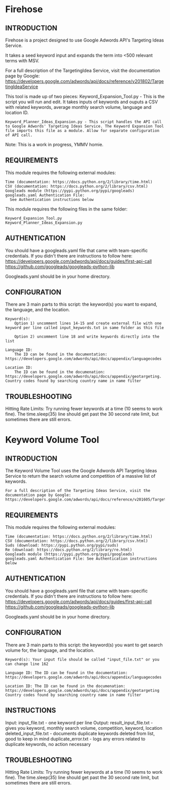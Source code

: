
# Firehose


INTRODUCTION
------------

Firehose is a project designed to use Google Adwords API's Targeting Ideas Service. 

It takes a seed keyword input and expands the term into <500 relevant terms with MSV.

  For a full description of the TargetingIdea Service, visit the documentation page by Google:
  https://developers.google.com/adwords/api/docs/reference/v201802/TargetingIdeaService

This tool is made up of two pieces:
	Keyword_Expansion_Tool.py - This is the script you will run and edit. It takes inputs of keywords and ouputs a CSV with related keywords, average monthly search volume, language and location ID.

	Keyword_Planner_Ideas_Expansion.py - This script handles the API call to Google Adwords' Targeting Ideas Service. The Keyword Expansion Tool file imports this file as a module. Allow for separate configuration of API call.

Note: This is a work in progress, YMMV homie. 

REQUIREMENTS
------------

This module requires the following external modules:

	Time (documentation: https://docs.python.org/2/library/time.html)
	CSV (documentation: https://docs.python.org/2/library/csv.html)
	Googleads module (https://pypi.python.org/pypi/googleads)
	googleads.yaml Authentication File:
	  See Authentication instructions below

This module requires the following files in the same folder:

	Keyword_Expansion_Tool.py
	Keyword_Planner_Ideas_Expansion.py



AUTHENTICATION
-------------

You should have a googleads.yaml file that came with team-specific credentials. If you didn't there are instructions to follow here: 
	https://developers.google.com/adwords/api/docs/guides/first-api-call
	https://github.com/googleads/googleads-python-lib

Googleads.yaml should be in your home directory.



CONFIGURATION
-------------

There are 3 main parts to this script: the keyword(s) you want to expand, the language, and the location.

	Keyword(s):
		Option 1) uncomment lines 14-15 and create external file with one keyword per line called input_keywords.txt in same folder as this file
		
		Option 2) uncomment line 18 and write keywords directly into the list	
	
	Language ID:
		The ID can be found in the documentation: https://developers.google.com/adwords/api/docs/appendix/languagecodes
	
	Location ID: 
		The ID can be found in the documenation: https://developers.google.com/adwords/api/docs/appendix/geotargeting. Country codes found by searching country name in name filter



TROUBLESHOOTING
-------------

Hitting Rate Limits: Try running fewer keywords at a time (10 seems to work fine). The time.sleep(35) line should get past the 30 second rate limit, but sometimes there are still errors.


# Keyword Volume Tool

INTRODUCTION
------------

The Keyword Volume Tool uses the Google Adwords API Targeting Ideas Service to return the search volume and competition of a massive list of keywords.

	For a full description of the Targeting Ideas Service, visit the documentation page by Google: https://developers.google.com/adwords/api/docs/reference/v201605/TargetingIdeaService


REQUIREMENTS
------------

This module requires the following external modules:

	Time (documentation: https://docs.python.org/2/library/time.html)
	CSV (documentation: https://docs.python.org/2/library/csv.html)
	Suds (download: https://pypi.python.org/pypi/suds)
	Re (download: https://docs.python.org/2/library/re.html)
	Googleads module (https://pypi.python.org/pypi/googleads)
	googleads.yaml Authentication File: See Authentication instructions below


AUTHENTICATION
-------------

You should have a googleads.yaml file that came with team-specific credentials. If you didn't there are instructions to follow here: 
	https://developers.google.com/adwords/api/docs/guides/first-api-call
	https://github.com/googleads/googleads-python-lib

 Googleads.yaml should be in your home directory.



CONFIGURATION
-------------

There are 3 main parts to this script: the keyword(s) you want to get search volume for, the language, and the location.

	Keyword(s): Your input file should be called "input_file.txt" or you can change line 162
	
	Language ID: The ID can be found in the documentation: https://developers.google.com/adwords/api/docs/appendix/languagecodes
	
	Location ID: The ID can be found in the documenation: https://developers.google.com/adwords/api/docs/appendix/geotargeting
	Country codes found by searching country name in name filter


INSTRUCTIONS
-------------
Input: 
	input_file.txt 			- 	one keyword per line
Output: 
	result_input_file.txt 	- 	gives you keyword, monthly search volume, competition, keyword, location
	deleted_input_file.txt 	- 	documents duplicate keywords deleted from list, good to keep in mind
	duplicate_error.txt 	- 	logs any errors related to duplicate keywords, no action necessary


TROUBLESHOOTING
-------------

Hitting Rate Limits: Try running fewer keywords at a time (10 seems to work fine). The time.sleep(35) line should get past the 30 second rate limit, but sometimes there are still errors.

